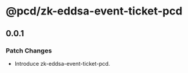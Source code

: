 # @pcd/zk-eddsa-event-ticket-pcd

## 0.0.1

### Patch Changes

- Introduce zk-eddsa-event-ticket-pcd.
